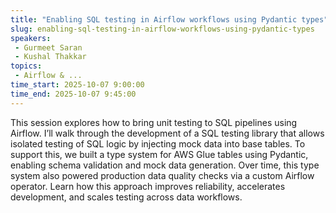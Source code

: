 ```yaml
---
title: "Enabling SQL testing in Airflow workflows using Pydantic types"
slug: enabling-sql-testing-in-airflow-workflows-using-pydantic-types
speakers:
 - Gurmeet Saran
 - Kushal Thakkar
topics:
 - Airflow & ...
time_start: 2025-10-07 9:00:00
time_end: 2025-10-07 9:45:00
---
```


This session explores how to bring unit testing to SQL pipelines using Airflow. I’ll walk through the development of a SQL testing library that allows isolated testing of SQL logic by injecting mock data into base tables. To support this, we built a type system for AWS Glue tables using Pydantic, enabling schema validation and mock data generation. Over time, this type system also powered production data quality checks via a custom Airflow operator. Learn how this approach improves reliability, accelerates development, and scales testing across data workflows.
